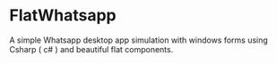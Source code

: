 # FlatWhatsapp
A simple Whatsapp desktop app simulation with windows forms using Csharp ( c# ) and beautiful flat components.
